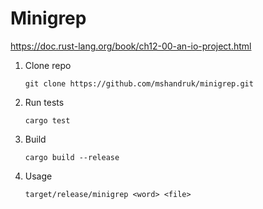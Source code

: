 # Minigrep

https://doc.rust-lang.org/book/ch12-00-an-io-project.html

1. Clone repo
   ```
   git clone https://github.com/mshandruk/minigrep.git
   ```
2. Run tests
   ```
   cargo test
   ```
3. Build
    ```
    cargo build --release
    ```

4. Usage
   ```
   target/release/minigrep <word> <file>
   ```
